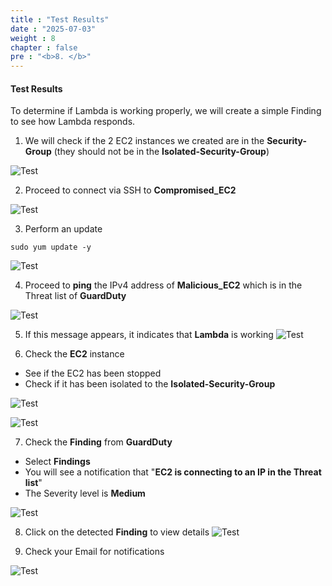 ```yaml
---
title : "Test Results"
date : "2025-07-03"
weight : 8
chapter : false
pre : "<b>8. </b>"
---
```

#### Test Results

To determine if Lambda is working properly, we will create a simple Finding to see how Lambda responds.

1. We will check if the 2 EC2 instances we created are in the **Security-Group** (they should not be in the **Isolated-Security-Group**)

![Test](/images/8.test/Test-(1).png)

2. Proceed to connect via SSH to **Compromised_EC2**

![Test](/images/8.test/Test-(2).png)

3. Perform an update
```
sudo yum update -y
```
![Test](/images/8.test/Test-(3).png)

4. Proceed to **ping** the IPv4 address of **Malicious_EC2** which is in the Threat list of **GuardDuty**

![Test](/images/8.test/Test-(4).png)

5. If this message appears, it indicates that **Lambda** is working
![Test](/images/8.test/Test-(5).png)

6. Check the **EC2** instance
- See if the EC2 has been stopped
- Check if it has been isolated to the **Isolated-Security-Group**

![Test](/images/8.test/Test-(6).png)

![Test](/images/8.test/Test-(7).png)

7. Check the **Finding** from **GuardDuty**
- Select **Findings**
- You will see a notification that "**EC2 is connecting to an IP in the Threat list**"
- The Severity level is **Medium**

![Test](/images/8.test/Test-(8).png)

8. Click on the detected **Finding** to view details
![Test](/images/8.test/Test-(9).png)

9. Check your Email for notifications

![Test](/images/8.test/Test-(10).png)